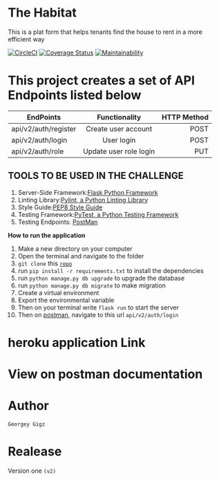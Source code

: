 # The Habitat
This is a plat form that helps tenants find the house to rent in a more efficient way

[![CircleCI](https://circleci.com/gh/Georgeygigz/the-habitat/tree/develop.svg?style=svg)](https://circleci.com/gh/Georgeygigz/the-habitat/tree/develop) [![Coverage Status](https://coveralls.io/repos/github/Georgeygigz/the-habitat/badge.svg?branch=develop)](https://coveralls.io/github/Georgeygigz/the-habitat?branch=develop) [![Maintainability](https://api.codeclimate.com/v1/badges/b5d06a15a2f52386c419/maintainability)](https://codeclimate.com/github/Georgeygigz/the-habitat/maintainability)


# This project creates a set of API Endpoints listed below
| EndPoints       | Functionality  | HTTP Method  |
| ------------- |:-------------:| -----:|
| api/v2/auth/register|Create user account|POST|
| api/v2/auth/login|User login |POST|
| api/v2/auth/role|Update user role login |PUT|

## TOOLS TO BE USED IN THE CHALLENGE
1. Server-Side Framework:[Flask Python Framework](http://flask.pocoo.org/)
2. Linting Library:[Pylint, a Python Linting Library](https://www.pylint.org/)
3. Style Guide:[PEP8 Style Guide](https://www.python.org/dev/peps/pep-0008/)
4. Testing Framework:[PyTest, a Python Testing Framework](https://docs.pytest.org/en/latest/)
5. Testing Endpoints: [PostMan](https://www.getpostman.com/)

**How to run the application**
 1. Make a new directory on your computer
 2. Open the terminal and navigate to the folder
 3. `git clone` this  <code>[repo](https://github.com/Georgeygigz/store-manager-api/)</code>
 4.  run `pip install -r requirements.txt` to install the dependencies
 5.  run `python manage.py db upgrade` to upgrade the database
 6.  run `python manage.py db migrate` to make migration
 7.  Create a virtual environment
 8.  Export the environmental variable
 9.  Then on your terminal write ```flask run``` to start the server
 10. Then on [postman](https://www.getpostman.com/), navigate to this url `api/v2/auth/login`


# heroku application Link

# View on postman documentation

# Author
`Georgey Gigz`

# Realease 
 Version one `(v2)`

